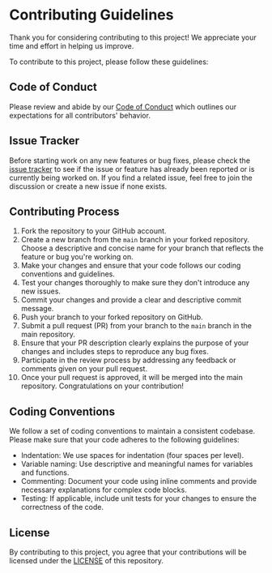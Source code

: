 # Contributing Guidelines

Thank you for considering contributing to this project! We appreciate your time and effort in helping us improve.

To contribute to this project, please follow these guidelines:

## Code of Conduct

Please review and abide by our [Code of Conduct](CODE_OF_CONDUCT.md) which outlines our expectations for all contributors' behavior.

## Issue Tracker

Before starting work on any new features or bug fixes, please check the [issue tracker](https://github.com/your-username/your-repo/issues) to see if the issue or feature has already been reported or is currently being worked on. If you find a related issue, feel free to join the discussion or create a new issue if none exists.

## Contributing Process

1. Fork the repository to your GitHub account.
2. Create a new branch from the `main` branch in your forked repository. Choose a descriptive and concise name for your branch that reflects the feature or bug you're working on.
3. Make your changes and ensure that your code follows our coding conventions and guidelines.
4. Test your changes thoroughly to make sure they don't introduce any new issues.
5. Commit your changes and provide a clear and descriptive commit message.
6. Push your branch to your forked repository on GitHub.
7. Submit a pull request (PR) from your branch to the `main` branch in the main repository.
8. Ensure that your PR description clearly explains the purpose of your changes and includes steps to reproduce any bug fixes.
9. Participate in the review process by addressing any feedback or comments given on your pull request.
10. Once your pull request is approved, it will be merged into the main repository. Congratulations on your contribution!

## Coding Conventions

We follow a set of coding conventions to maintain a consistent codebase. Please make sure that your code adheres to the following guidelines:

- Indentation: We use spaces for indentation (four spaces per level).
- Variable naming: Use descriptive and meaningful names for variables and functions.
- Commenting: Document your code using inline comments and provide necessary explanations for complex code blocks.
- Testing: If applicable, include unit tests for your changes to ensure the correctness of the code.

## License

By contributing to this project, you agree that your contributions will be licensed under the [LICENSE](LICENSE) of this repository.

